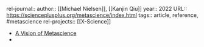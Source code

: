 rel-journal::
author:: [[Michael Nielsen]], [[Kanjin Qiu]]
year:: 2022
URL:: https://scienceplusplus.org/metascience/index.html
tags:: article, reference, #metascience
rel-projects:: [[X-Science]]


- [A Vision of Metascience](https://scienceplusplus.org/metascience/index.html)
-
